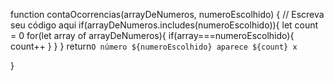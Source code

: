 function contaOcorrencias(arrayDeNumeros, numeroEscolhido) {
  // Escreva seu código aqui
if(arrayDeNumeros.includes(numeroEscolhido)){
  let count = 0
  for(let array of arrayDeNumeros){
    if(array===numeroEscolhido){
      count++
  }
  }
}
return`O número ${numeroEscolhido} aparece ${count} x`

}